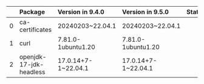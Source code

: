 <!-- markdown-link-check-disable -->

|    | Package                 | Version in 9.4.0    | Version in 9.5.0    | Status   |
|---:|:------------------------|:--------------------|:--------------------|:---------|
|  0 | ca-certificates         | 20240203~22.04.1    | 20240203~22.04.1    |          |
|  1 | curl                    | 7.81.0-1ubuntu1.20  | 7.81.0-1ubuntu1.20  |          |
|  2 | openjdk-17-jdk-headless | 17.0.14+7-1~22.04.1 | 17.0.14+7-1~22.04.1 |          |